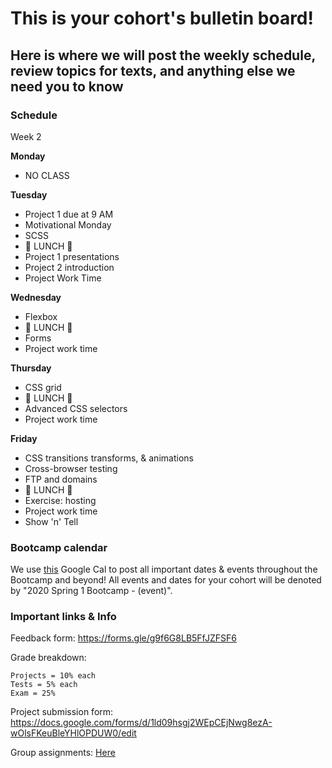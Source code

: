 # This is your cohort's bulletin board! 
## Here is where we will post the weekly schedule, review topics for texts, and anything else we need you to know

### Schedule

Week 2

**Monday**

*  NO CLASS


**Tuesday**

* Project 1 due at 9 AM
* Motivational Monday
* SCSS
* 🍴 LUNCH 🍴
* Project 1 presentations
* Project 2 introduction
* Project Work Time


**Wednesday**

* Flexbox
* 🍴 LUNCH 🍴
* Forms
* Project work time


**Thursday**

* CSS grid
* 🍴 LUNCH 🍴
* Advanced CSS selectors
* Project work time

**Friday**

* CSS transitions transforms, & animations
* Cross-browser testing
* FTP and domains
* 🍴 LUNCH 🍴
* Exercise: hosting
* Project work time
* Show 'n' Tell



### Bootcamp calendar
We use [this](https://calendar.google.com/calendar/embed?src=hackeryou.com_ckj6930nr6kraakaisos09cccs%40group.calendar.google.com&ctz=America%2FToronto) Google Cal to post all important dates & events throughout the Bootcamp and beyond! All events and dates for your cohort will be denoted by "2020 Spring 1 Bootcamp - (event)".

### Important links & Info
Feedback form: https://forms.gle/g9f6G8LB5FfJZFSF6

Grade breakdown:
```
Projects = 10% each
Tests = 5% each
Exam = 25%
```

Project submission form: https://docs.google.com/forms/d/1ld09hsgj2WEpCEjNwg8ezA-wOlsFKeuBleYHlOPDUW0/edit

Group assignments: [Here](https://docs.google.com/spreadsheets/d/1sPMnnBRM9te3MwBmgv6CMVKqqIKlFYt7uSLhx_QAndA/edit#gid=1112317742)

